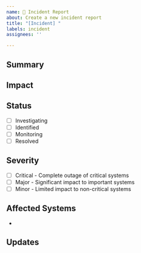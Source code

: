 ```yaml
---
name: 🚨 Incident Report
about: Create a new incident report
title: "[Incident] "
labels: incident
assignees: ''

---
```


<!-- 
Instructions:
1. Change the title to briefly describe the incident
2. Fill in all required sections below
3. Set the appropriate labels for severity and status
-->

## Summary
<!-- Brief description of what's happening -->

## Impact
<!-- Who and what is affected by this incident -->

## Status
<!-- Current state of the incident -->
- [ ] Investigating
- [ ] Identified
- [ ] Monitoring
- [ ] Resolved

## Severity
<!-- Select one by changing [ ] to [x] -->
- [ ] Critical - Complete outage of critical systems
- [ ] Major - Significant impact to important systems
- [ ] Minor - Limited impact to non-critical systems

## Affected Systems
<!-- List the affected systems -->
- 

## Updates
<!-- Initial findings or actions being taken -->
